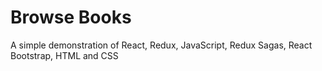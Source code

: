 # Browse Books

A simple demonstration of React, Redux, JavaScript, Redux Sagas, React Bootstrap, HTML and CSS
